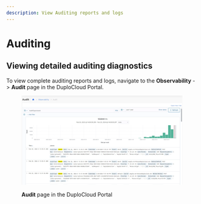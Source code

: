 ```yaml
---
description: View Auditing reports and logs
---
```


# Auditing

## Viewing detailed auditing diagnostics

To view complete auditing reports and logs, navigate to the **Observability** -> **Audit** page in the DuploCloud Portal.

<figure><img src="../.gitbook/assets/screenshot-nimbusweb.me-2024.02.20-14_07_03.png" alt=""><figcaption><p><strong>Audit</strong> page in the DuploCloud Portal</p></figcaption></figure>
